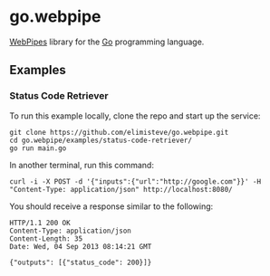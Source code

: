 # go.webpipe

[WebPipes](http://www.webpipes.org/) library for the
[Go](http://golang.org) programming language.


## Examples

### Status Code Retriever

To run this example locally, clone the repo and start up the service:

```
git clone https://github.com/elimisteve/go.webpipe.git
cd go.webpipe/examples/status-code-retriever/
go run main.go
```

In another terminal, run this command:

    curl -i -X POST -d '{"inputs":{"url":"http://google.com"}}' -H "Content-Type: application/json" http://localhost:8080/

You should receive a response similar to the following:

```
HTTP/1.1 200 OK
Content-Type: application/json
Content-Length: 35
Date: Wed, 04 Sep 2013 08:14:21 GMT

{"outputs": [{"status_code": 200}]}
```
